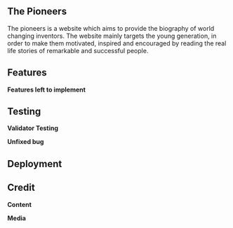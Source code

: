 ## The Pioneers

The pioneers is a website which aims to provide the biography of world changing inventors. The website mainly targets the young generation, in order to make them motivated, inspired  and  encouraged by reading the real life stories of remarkable and successful people. 


## Features

**Features left to implement**

## Testing

**Validator Testing**


**Unfixed bug**


## Deployment

## Credit

**Content**



**Media**
